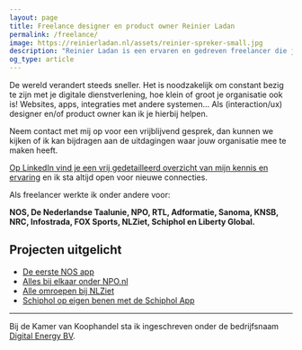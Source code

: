 ```yaml
---
layout: page
title: Freelance designer en product owner Reinier Ladan
permalink: /freelance/
image: https://reinierladan.nl/assets/reinier-spreker-small.jpg
description: "Reinier Ladan is een ervaren en gedreven freelancer die je kunt in zetten als Designer, Design Lead of Product Owner. Pas op: Reinier is alleen voor leuke en uitdagende klussen in te zetten!"
og_type: article
---
```


<!-- <div class="highlight">
  <p>Huidige status: <strong>Vanaf maandag 27 mei ben ik weer beschikbaar voor een leuke klus</strong>.</p>
</div> -->

De wereld verandert steeds sneller. Het is noodzakelijk om constant bezig te zijn met je digitale dienstverlening, hoe klein of groot je organisatie ook is! Websites, apps, integraties met andere systemen… Als (interaction/ux) designer en/of product owner kan ik je hierbij helpen.

Neem contact met mij op voor een vrijblijvend gesprek, dan kunnen we kijken of ik kan bijdragen aan de uitdagingen waar jouw organisatie mee te maken heeft.

[Op LinkedIn vind je een vrij gedetailleerd overzicht van mijn kennis en ervaring](https://www.linkedin.com/in/reinierladan/) en ik sta altijd open voor nieuwe connecties.

Als freelancer werkte ik onder andere voor:

**NOS, De Nederlandse Taalunie, NPO, RTL, Adformatie, Sanoma, KNSB, NRC, Infostrada, FOX Sports, NLZiet, Schiphol en Liberty Global.**

## Projecten uitgelicht

- [De eerste NOS app](/projecten/nos-app)
- [Alles bij elkaar onder NPO.nl](/projecten/npo-website)
- [Alle omroepen bij NLZiet](/projecten/nlziet)
- [Schiphol op eigen benen met de Schiphol App](/projecten/schiphol-app)

<hr class="divider">

Bij de Kamer van Koophandel sta ik ingeschreven onder de bedrijfsnaam [Digital Energy BV](/digital-energy-bv).
